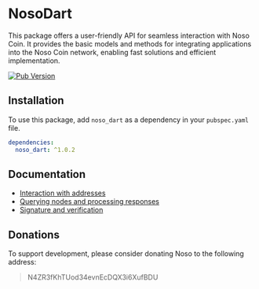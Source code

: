 # NosoDart

This package offers a user-friendly API for seamless interaction with Noso Coin. It provides the basic models and methods for integrating applications into the Noso Coin network, enabling fast solutions and efficient implementation.

[![Pub Version](https://img.shields.io/pub/v/noso_dart)](https://pub.dev/packages/noso_dart)


## Installation

To use this package, add `noso_dart` as a dependency in your `pubspec.yaml` file.

```yaml
dependencies:
  noso_dart: ^1.0.2
```

## Documentation
- [Interaction with addresses](https://github.com/Noso-Project/NosoDart/blob/main/doc/address_handler_doc.md)
- [Querying nodes and processing responses](https://github.com/Noso-Project/NosoDart/blob/main/doc/request_nodes_doc.md)
- [Signature and verification](https://github.com/Noso-Project/NosoDart/blob/main/doc/signer_doc.md)

## Donations

To support development, please consider donating Noso to the following address:

> N4ZR3fKhTUod34evnEcDQX3i6XufBDU
